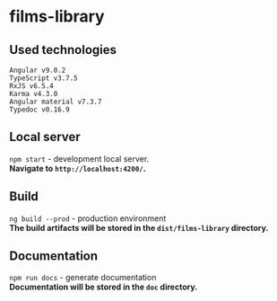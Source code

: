 # films-library

## Used technologies
`Angular v9.0.2` <br>
`TypeScript v3.7.5` <br>
`RxJS v6.5.4` <br>
`Karma v4.3.0` <br>
`Angular material v7.3.7` <br>
`Typedoc v0.16.9` <br>

## Local server

`npm start` - development local server. <br>
<b>Navigate to `http://localhost:4200/`.</b>

## Build

`ng build --prod` - production environment <br>
<b>The build artifacts will be stored in the `dist/films-library` directory.</b>

## Documentation

`npm run docs` - generate documentation <br>
<b>Documentation will be stored in the `doc` directory.</b>
